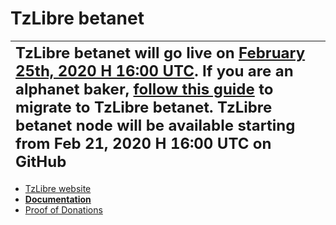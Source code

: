 # TzLibre betanet

| <font size="5">TzLibre betanet will go live on [February 25th, 2020 H 16:00 UTC](http://tzlibre.io/). If you are an alphanet baker, [follow this guide](https://telegra.ph/TzLibre-internal-guide-for-genesis-bakers-02-13) to migrate to TzLibre betanet. TzLibre betanet node will be available starting from Feb 21, 2020 H 16:00 UTC on GitHub</font> |
| :--- |

- [TzLibre website](https://tzlibre.io)
- [**Documentation**](https://docs.betanet.tzlibre.io)
- [Proof of Donations](https://pod.tzlibre.io)
